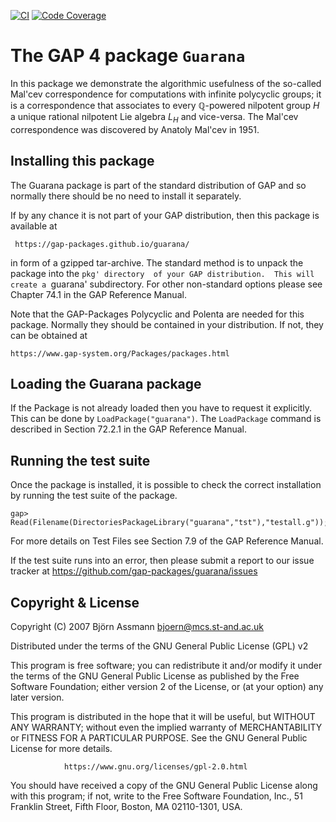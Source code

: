 [![CI](https://github.com/gap-packages/guarana/actions/workflows/CI.yml/badge.svg)](https://github.com/gap-packages/guarana/actions/workflows/CI.yml)
[![Code Coverage](https://codecov.io/github/gap-packages/guarana/coverage.svg?branch=master&token=)](https://codecov.io/gh/gap-packages/guarana)

# The GAP 4 package `Guarana`

In this package we demonstrate the algorithmic usefulness of the
so-called Mal'cev correspondence for computations with infinite
polycyclic groups; it is a correspondence that associates to every
$\mathbb{Q}$-powered nilpotent group $H$ a unique rational nilpotent Lie algebra
$L_H$ and vice-versa. The Mal'cev correspondence was discovered by
Anatoly Mal'cev in 1951.

 
## Installing this package

The Guarana package is part of the standard distribution of GAP and
so normally there should be no need to install it separately.

If by any chance it is not part of your GAP distribution, then 
this package is available at
        
     https://gap-packages.github.io/guarana/
                                                                           
in form of a gzipped tar-archive. The standard method is to unpack the
package into the `pkg' directory  of your GAP distribution.  This will
create a `guarana' subdirectory. 
For other non-standard options please see  Chapter 74.1 
in the GAP Reference Manual.

Note that the GAP-Packages Polycyclic and Polenta are needed for this
package. Normally they should be contained in your distribution. If not,
they can be obtained at

    https://www.gap-system.org/Packages/packages.html             


## Loading the Guarana package

If the  Package is not already loaded 
then you have to request it explicitly. 
This  can be 
done by `LoadPackage("guarana")`.
The `LoadPackage` command is described in Section 72.2.1
in the GAP Reference Manual.


## Running the test suite

Once the package is installed, it is possible to check the correct
installation by running the test suite of the package.

    gap> Read(Filename(DirectoriesPackageLibrary("guarana","tst"),"testall.g"));

For more details on  Test Files see Section 7.9 of the GAP Reference Manual.

If the test suite runs into an error, then please submit
a report to our issue tracker at
  <https://github.com/gap-packages/guarana/issues>

                                 
## Copyright & License

Copyright (C) 2007  Björn Assmann <bjoern@mcs.st-and.ac.uk>

Distributed under the terms of the GNU General Public License (GPL) v2

This program is free software; you can redistribute it and/or
modify it under the terms of the GNU General Public License
as published by the Free Software Foundation; either version 2
of the License, or (at your option) any later version.

This program is distributed in the hope that it will be useful,
but WITHOUT ANY WARRANTY; without even the implied warranty of
MERCHANTABILITY or FITNESS FOR A PARTICULAR PURPOSE.  See the
GNU General Public License for more details.

                https://www.gnu.org/licenses/gpl-2.0.html

You should have received a copy of the GNU General Public License
along with this program; if not, write to the Free Software
Foundation, Inc., 51 Franklin Street, Fifth Floor, Boston, MA  02110-1301,
USA.
